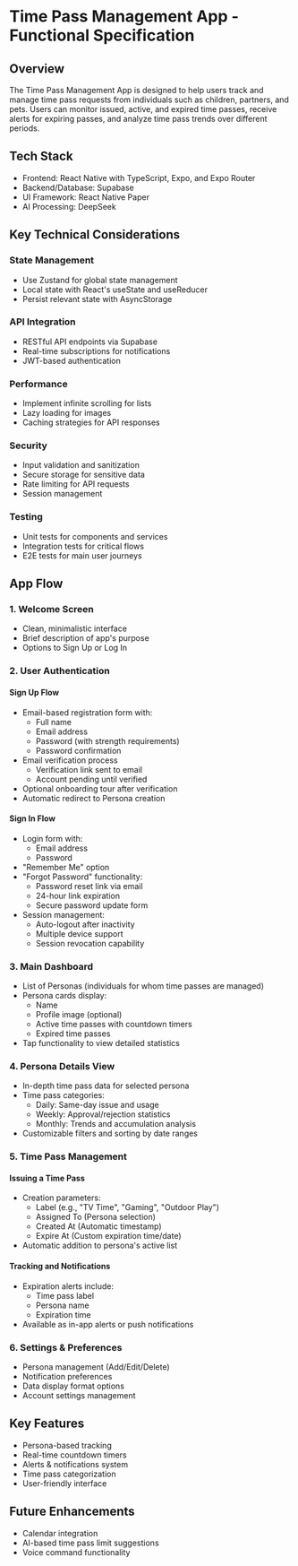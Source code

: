 # Time Pass Management App - Functional Specification

## Overview

The Time Pass Management App is designed to help users track and manage time pass requests from individuals such as children, partners, and pets. Users can monitor issued, active, and expired time passes, receive alerts for expiring passes, and analyze time pass trends over different periods.

## Tech Stack

- Frontend: React Native with TypeScript, Expo, and Expo Router
- Backend/Database: Supabase
- UI Framework: React Native Paper
- AI Processing: DeepSeek

## Key Technical Considerations

### State Management
- Use Zustand for global state management
- Local state with React's useState and useReducer
- Persist relevant state with AsyncStorage

### API Integration
- RESTful API endpoints via Supabase
- Real-time subscriptions for notifications
- JWT-based authentication

### Performance
- Implement infinite scrolling for lists
- Lazy loading for images
- Caching strategies for API responses

### Security
- Input validation and sanitization
- Secure storage for sensitive data
- Rate limiting for API requests
- Session management

### Testing
- Unit tests for components and services
- Integration tests for critical flows
- E2E tests for main user journeys

## App Flow

### 1. Welcome Screen
- Clean, minimalistic interface
- Brief description of app's purpose
- Options to Sign Up or Log In

### 2. User Authentication

#### Sign Up Flow
- Email-based registration form with:
  - Full name
  - Email address
  - Password (with strength requirements)
  - Password confirmation
- Email verification process
  - Verification link sent to email
  - Account pending until verified
- Optional onboarding tour after verification
- Automatic redirect to Persona creation

#### Sign In Flow
- Login form with:
  - Email address
  - Password
- "Remember Me" option
- "Forgot Password" functionality:
  - Password reset link via email
  - 24-hour link expiration
  - Secure password update form
- Session management:
  - Auto-logout after inactivity
  - Multiple device support
  - Session revocation capability

### 3. Main Dashboard
- List of Personas (individuals for whom time passes are managed)
- Persona cards display:
  - Name
  - Profile image (optional)
  - Active time passes with countdown timers
  - Expired time passes
- Tap functionality to view detailed statistics

### 4. Persona Details View
- In-depth time pass data for selected persona
- Time pass categories:
  - Daily: Same-day issue and usage
  - Weekly: Approval/rejection statistics
  - Monthly: Trends and accumulation analysis
- Customizable filters and sorting by date ranges

### 5. Time Pass Management

#### Issuing a Time Pass
- Creation parameters:
  - Label (e.g., "TV Time", "Gaming", "Outdoor Play")
  - Assigned To (Persona selection)
  - Created At (Automatic timestamp)
  - Expire At (Custom expiration time/date)
- Automatic addition to persona's active list

#### Tracking and Notifications
- Expiration alerts include:
  - Time pass label
  - Persona name
  - Expiration time
- Available as in-app alerts or push notifications

### 6. Settings & Preferences
- Persona management (Add/Edit/Delete)
- Notification preferences
- Data display format options
- Account settings management

## Key Features
- Persona-based tracking
- Real-time countdown timers
- Alerts & notifications system
- Time pass categorization
- User-friendly interface

## Future Enhancements
- Calendar integration
- AI-based time pass limit suggestions
- Voice command functionality
